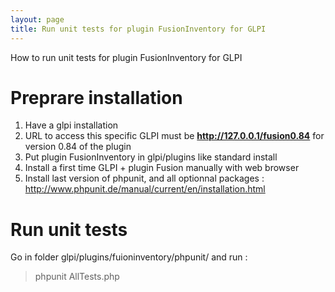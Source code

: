 ```yaml
---
layout: page
title: Run unit tests for plugin FusionInventory for GLPI
---
```


How to run unit tests for plugin FusionInventory for GLPI

# Preprare installation
1. Have a glpi installation
2. URL to access this specific GLPI must be **http://127.0.0.1/fusion0.84** for version 0.84 of the plugin
3. Put plugin FusionInventory in glpi/plugins like standard install
4. Install a first time GLPI + plugin Fusion manually with web browser
5. Install last version of phpunit, and all optionnal packages : <http://www.phpunit.de/manual/current/en/installation.html>


# Run unit tests
Go in folder glpi/plugins/fuioninventory/phpunit/ and run : 
> phpunit AllTests.php
